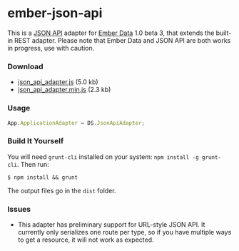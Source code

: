 # ember-json-api

This is a [JSON API](http://jsonapi.org) adapter for [Ember Data](http://github.com/emberjs/data) 1.0 beta 3, that extends the built-in REST adapter. Please note that Ember Data and JSON API are both works in progress, use with caution.

### Download

- [json_api_adapter.js](http://raw.github.com/daliwali/ember-json-api/master/dist/json_api_adapter.js) (5.0 kb)
- [json_api_adapter.min.js](http://raw.github.com/daliwali/ember-json-api/master/dist/json_api_adapter.min.js) (2.3 kb)

### Usage

```javascript
App.ApplicationAdapter = DS.JsonApiAdapter;
```

### Build It Yourself

You will need `grunt-cli` installed on your system: `npm install -g grunt-cli`. Then run:

```
$ npm install && grunt
```

The output files go in the `dist` folder.

### Issues

- This adapter has preliminary support for URL-style JSON API. It currently only serializes one route per type, so if you have multiple ways to get a resource, it will not work as expected.
